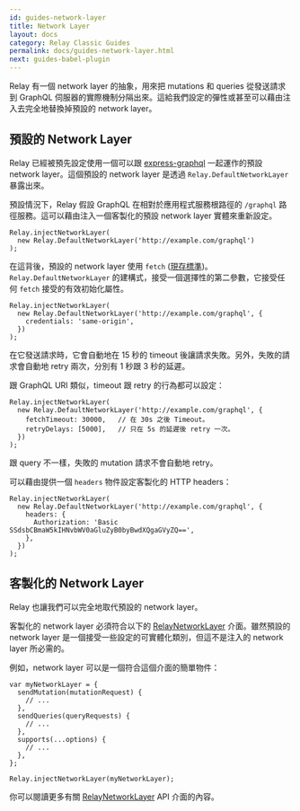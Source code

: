 ```yaml
---
id: guides-network-layer
title: Network Layer
layout: docs
category: Relay Classic Guides
permalink: docs/guides-network-layer.html
next: guides-babel-plugin
---
```


Relay 有一個 network layer 的抽象，用來把 mutations 和 queries 從發送請求到 GraphQL 伺服器的實際機制分隔出來。這給我們設定的彈性或甚至可以藉由注入去完全地替換掉預設的 network layer。

## 預設的 Network Layer

Relay 已經被預先設定使用一個可以跟 [express-graphql](https://github.com/graphql/express-graphql) 一起運作的預設 network layer。這個預設的 network layer 是透過 `Relay.DefaultNetworkLayer` 暴露出來。

預設情況下，Relay 假設 GraphQL 在相對於應用程式服務根路徑的 `/graphql` 路徑服務。這可以藉由注入一個客製化的預設 network layer 實體來重新設定。

```
Relay.injectNetworkLayer(
  new Relay.DefaultNetworkLayer('http://example.com/graphql')
);
```

在這背後，預設的 network layer 使用 `fetch` ([現存標準](https://fetch.spec.whatwg.org))。`Relay.DefaultNetworkLayer` 的建構式，接受一個選擇性的第二參數，它接受任何 `fetch` 接受的有效初始化屬性。

```{3}
Relay.injectNetworkLayer(
  new Relay.DefaultNetworkLayer('http://example.com/graphql', {
    credentials: 'same-origin',
  })
);
```

在它發送請求時，它會自動地在 15 秒的 timeout 後讓請求失敗。另外，失敗的請求會自動地 retry 兩次，分別有 1 秒跟 3 秒的延遲。

跟 GraphQL URI 類似，timeout 跟 retry 的行為都可以設定：

```{3-4}
Relay.injectNetworkLayer(
  new Relay.DefaultNetworkLayer('http://example.com/graphql', {
    fetchTimeout: 30000,   // 在 30s 之後 Timeout。
    retryDelays: [5000],   // 只在 5s 的延遲後 retry 一次。
  })
);
```

跟 query 不一樣，失敗的 mutation 請求不會自動地 retry。

可以藉由提供一個 `headers` 物件設定客製化的 HTTP headers：

```{3-5}
Relay.injectNetworkLayer(
  new Relay.DefaultNetworkLayer('http://example.com/graphql', {
    headers: {
      Authorization: 'Basic SSdsbCBmaW5kIHNvbWV0aGluZyB0byBwdXQgaGVyZQ==',
    },
  })
);
```

## 客製化的 Network Layer

Relay 也讓我們可以完全地取代預設的 network layer。

客製化的 network layer 必須符合以下的 [RelayNetworkLayer](interfaces-relay-network-layer.html) 介面。雖然預設的 network layer 是一個接受一些設定的可實體化類別，但這不是注入的 network layer 所必需的。

例如，network layer 可以是一個符合這個介面的簡單物件：

```
var myNetworkLayer = {
  sendMutation(mutationRequest) {
    // ...
  },
  sendQueries(queryRequests) {
    // ...
  },
  supports(...options) {
    // ...
  },
};

Relay.injectNetworkLayer(myNetworkLayer);
```

你可以閱讀更多有關 [RelayNetworkLayer](interfaces-relay-network-layer.html) API 介面的內容。
